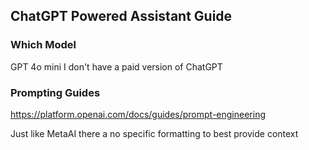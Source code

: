 ## ChatGPT Powered Assistant Guide

### Which Model
GPT 4o mini
I don't have a paid version of ChatGPT 

### Prompting Guides

https://platform.openai.com/docs/guides/prompt-engineering

Just like MetaAI there a no specific formatting to best provide context